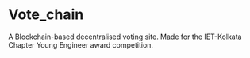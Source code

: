 # Vote_chain 
A Blockchain-based decentralised voting site.
Made for the IET-Kolkata Chapter Young Engineer award competition. 

